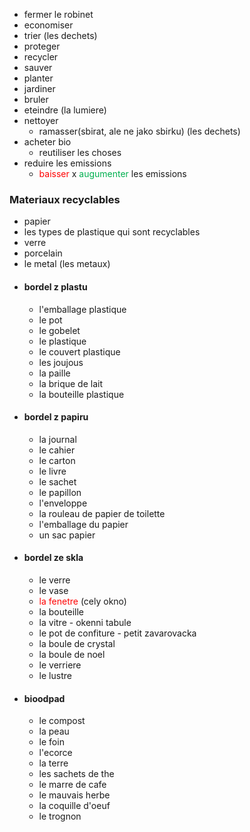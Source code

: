 - fermer le robinet
- economiser
- trier (les dechets)
- proteger
- recycler
- sauver
- planter
- jardiner
- bruler
- eteindre (la lumiere)
- nettoyer
	- ramasser(sbirat, ale ne jako sbirku) (les dechets)
- acheter bio 
	- reutiliser les choses
- reduire les emissions
	- <span style="color:rgb(255, 0, 0)">baisser</span> x <span style="color:rgb(0, 176, 80)">augumenter</span> les emissions
### Materiaux recyclables
- papier
- les types de plastique qui sont recyclables
- verre
- porcelain
- le metal (les metaux)
- #### bordel z plastu
	- l'emballage plastique
	- le pot
	- le gobelet
	- le plastique
	- le couvert plastique
	- les joujous
	- la paille 
	- la brique de lait
	- la bouteille plastique
- #### bordel z papiru
	- la journal
	- le cahier
	- le carton
	- le livre
	- le sachet
	- le papillon
	- l'enveloppe
	- la rouleau de papier de toilette
	- l'emballage du papier
	- un sac papier
- #### bordel ze skla
	- le verre
	- le vase
	- <span style="color:rgb(255, 0, 0)">la fenetre</span> (cely okno)
	- la bouteille
	- la vitre - okenni tabule
	- le pot de confiture - petit zavarovacka
	- la boule de crystal
	- la boule de noel
	- le verriere
	- le lustre
- #### bioodpad
	- le compost
	- la peau
	- le foin
	- l'ecorce
	- la terre
	- les sachets de the
	- le marre de cafe
	- le mauvais herbe
	- la coquille d'oeuf
	- le trognon
